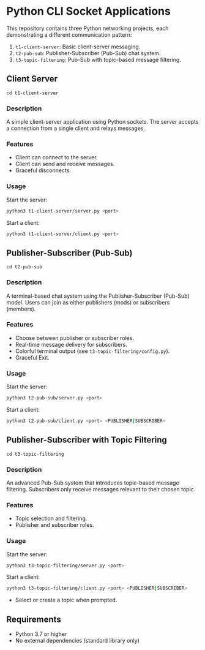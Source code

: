 # Python CLI Socket Applications

This repository contains three Python networking projects, each demonstrating a different communication pattern:

1. `t1-client-server`: Basic client-server messaging.
2. `t2-pub-sub`: Publisher-Subscriber (Pub-Sub) chat system.
3. `t3-topic-filtering`: Pub-Sub with topic-based message filtering.

## Client Server

`cd t1-client-server`

### Description
A simple client-server application using Python sockets. The server accepts a connection from a single client and relays messages.

### Features
- Client can connect to the server.
- Client can send and receive messages.
- Graceful disconnects.

### Usage
Start the server:
```bash
python3 t1-client-server/server.py <port>
```

Start a client:
```bash
python3 t1-client-server/client.py <port>
```

## Publisher-Subscriber (Pub-Sub)

`cd t2-pub-sub`

### Description
A terminal-based chat system using the Publisher-Subscriber (Pub-Sub) model. Users can join as either publishers (mods) or subscribers (members).

### Features
- Choose between publisher or subscriber roles.
- Real-time message delivery for subscribers.
- Colorful terminal output (see `t3-topic-filtering/config.py`).
- Graceful Exit.

### Usage
Start the server:
```bash
python3 t2-pub-sub/server.py <port>
```

Start a client:
```bash
python3 t2-pub-sub/client.py <port> <PUBLISHER|SUBSCRIBER>
```

## Publisher-Subscriber with Topic Filtering

`cd t3-topic-filtering`

### Description
An advanced Pub-Sub system that introduces topic-based message filtering. Subscribers only receive messages relevant to their chosen topic.

### Features
- Topic selection and filtering.
- Publisher and subscriber roles.

### Usage
Start the server:
```bash
python3 t3-topic-filtering/server.py <port>
```

Start a client:
```bash
python3 t3-topic-filtering/client.py <port> <PUBLISHER|SUBSCRIBER>
```
- Select or create a topic when prompted.


## Requirements
- Python 3.7 or higher
- No external dependencies (standard library only)
